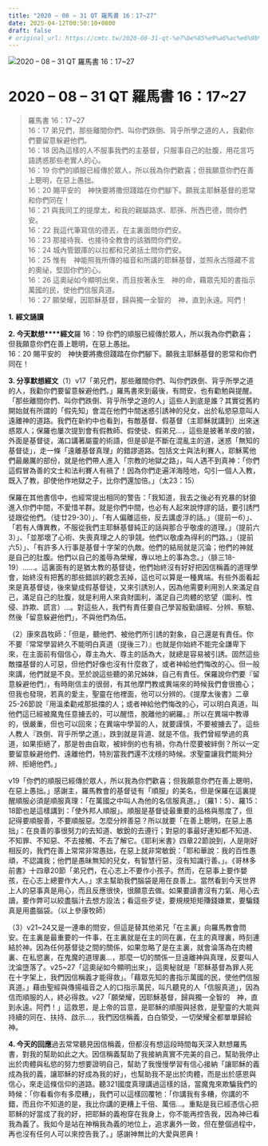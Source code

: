 ```yaml
---
title: "2020 – 08 – 31 QT 羅馬書 16：17~27"
date: 2025-04-12T00:50:10+0800
draft: false
# original_url: https://cmtc.tw/2020-08-31-qt-%e7%be%85%e9%a6%ac%e6%9b%b8-16%ef%bc%9a1727
---
```


![2020 – 08 – 31 QT 羅馬書 16：17~27](/images/qt.jpg   "2020 – 08 – 31 QT 羅馬書 16：17~27")

# 2020 – 08 – 31 QT 羅馬書 16：17~27

> 羅馬書 16：17~27  
> 16：17 弟兄們，那些離間你們、叫你們跌倒、背乎所學之道的人，我勸你們要留意躲避他們。  
> 16：18 因為這樣的人不服事我們的主基督，只服事自己的肚腹，用花言巧語誘惑那些老實人的心。  
> 16：19 你們的順服已經傳於眾人，所以我為你們歡喜；但我願意你們在善上聰明，在惡上愚拙。  
> 16：20 賜平安的　神快要將撒但踐踏在你們腳下。願我主耶穌基督的恩常和你們同在！  
> 16：21 與我同工的提摩太，和我的親屬路求、耶孫、所西巴德，問你們安。  
> 16：22 我這代筆寫信的德丟，在主裏面問你們安。  
> 16：23 那接待我、也接待全教會的該猶問你們安。  
> 16：24 城內管銀庫的以拉都和兄弟括土問你們安。  
> 16：25 惟有　神能照我所傳的福音和所講的耶穌基督，並照永古隱藏不言的奧祕，堅固你們的心。  
> 16：26 這奧祕如今顯明出來，而且按著永生　神的命，藉眾先知的書指示萬國的民，使他們信服真道。  
> 16：27 願榮耀，因耶穌基督，歸與獨一全智的　神，直到永遠。阿們！

**1.** **經文誦讀**

**2. 今天默想****經文**羅 16：19 你們的順服已經傳於眾人，所以我為你們歡喜；但我願意你們在善上聰明，在惡上愚拙。  
16：20 賜平安的　神快要將撒但踐踏在你們腳下。願我主耶穌基督的恩常和你們同在！

**3. 分享默想經文**（1）v17「弟兄們，那些離間你們、叫你們跌倒、背乎所學之道的人，我勸你們要留意躲避他們。」羅馬書來到最後，有問安，也有勸勉與提醒。「那些離間你們、叫你們跌倒、背乎所學之道的人」這些人到底是誰？其實從舊約開始就有所謂的「假先知」會混在他們中間迷惑引誘神的兒女，出於私慾惡意叫人遠離神的道路。我們在新約中也看到，有敵基督、假基督（主耶穌就講到）出來迷惑眾人；保羅也屢次提到會有假教師、假使徒、假弟兄…，這些是披著羊皮的狼，外面是基督徒，滿口講著屬靈的術語，但是卻是不斷在混亂主的道，迷惑「無知的基督徒」，走一條「遠離基督真理」的錯謬道路。包括文士與法利賽人，耶穌罵他們最嚴厲的部份，就是他們帶人進入「宗教的地獄之路」，叫人遇不到真神：「你們這假冒為善的文士和法利賽人有禍了！因為你們走遍洋海陸地，勾引一個人入教，既入了教，卻使他作地獄之子，比你們還加倍。」（太23：15）

保羅在其他書信中，也經常提出相同的警告：「我知道，我去之後必有兇暴的豺狼進入你們中間，不愛惜羊群。就是你們中間，也必有人起來說悖謬的話，要引誘門徒跟從他們。（徒廿29-30）」、「有人偏離這些，反去講虛浮的話。」（提前一6）」、「若有人傳異教，不服從我們主耶穌基督純正的話與那合乎敬虔的道理。」（提前六3）」、「並那壞了心術、失喪真理之人的爭競。他們以敬虔為得利的門路。」（提前六5）」、「有許多人行事是基督十字架的仇敵。他們的結局就是沉淪；他們的神就是自己的肚腹。他們以自己的羞辱為榮耀，專以地上的事為念。」（腓三18-19）……。這裏面有的是猶太教的基督徒，他們始終沒有好好把因信稱義的道理學會，始終沒有把舊的那些錯誤的觀念丟掉，這也可以算是一種異端。有些外面看起來是真基督徒，後來變成假基督徒，又來引誘別人，因為他需要利用別人來滿足自己，滿足自己的肚腹，就是利用人來貪財圖利，滿足自己肉體的慾望（圖利、性侵、詐欺、謊言）…。對這些人，我們有責任要自己學習殷勤讀經、分辨、察驗、然後「留意躲避他們」，不與他們為伍。

（2）康來昌牧師：「但是，聽他們、被他們所引誘的對象，自己還是有責任。你不要『常常學習終久不能明白真道（提後三7）』也就是你始終不能完全謙卑下來，在主面前有個信心，尊主為大、尊主的話為大，就總是容易被引誘。固然這些敵擋基督的人可惡，但他們好像也沒有什麼救了，或者神給他們悔改的心。但一般來講，他們就是不良。至於說這些聽的弟兄姊妹，自己有責任。保羅說你們要『留意躲避他們』，有時剛信主的很弱，有其他摩門教或異端來的時候我們會很擔心；但我也發現，若真的愛主，聖靈在他裡面，他可以分辨的。《提摩太後書》二章25-26節說『用溫柔勸戒那抵擋的人；或者神給他們悔改的心，可以明白真道，叫他們這已經被魔鬼任意擄去的，可以醒悟，脫離他的網羅。』所以在異端中教導的，很嚴重，但也可以回來；在異端中學習的人，就要謹慎，不要被擄去了。這些人教人『跌倒、背乎所學之道』，跌到就是背道、就是不信。我們曾經學過的真道，如果拒絕了，那是咎由自取，被絆倒的也有禍，你為什麼要被絆倒？所以一定要留意躲避他們、遠離他們，特別當我們還不沈穩的時候。求聖靈讓我們能夠分辨、拒絕他們。」

v19「你們的順服已經傳於眾人，所以我為你們歡喜；但我願意你們在善上聰明，在惡上愚拙。」感謝主，羅馬教會的基督徒有「順服」的美名，但是保羅在這裏提醒順服必須是順服真理：「在萬國之中叫人為他的名信服真道。」（羅1：5）、羅15：18節也是這樣講到：「使外邦人順服」。順服是基督徒最重要的品格與態度了，但記得要順服善，不要順服惡。怎麼分辨善惡？所以就要「在善上聰明，在惡上愚拙」：在良善的事很努力的去知道、敏銳的去遵行；對惡的事最好連知都不知道、不知罪、不知惡、不去接觸、不去了解它。《耶利米書》四章22節說到，人是剛好相反的，我們在善上常常非常愚拙，在惡上就非常敏銳：「耶和華說：我的百性愚頑，不認識我；他們是愚昧無知的兒女，有智慧行惡，沒有知識行善。」。《哥林多前書》十四章20節「弟兄們，在心志上不要作小孩子。然而，在惡事上要作嬰孩，在心志上總要作大人。」求主幫助我們腦袋是用在良善上。當然看到今天世界上人的惡事真是用心，而且反應很快，很願意去做。如果要讀書沒有力氣、用心去讀，要作弊可以絞盡腦汁去想方設法；看這些歹徒，要規規矩矩賺錢嫌累，要騙錢真是用盡腦袋。（以上參康牧師）

（3）v21~24又是一連串的問安，但這是替其他弟兄「在主裏」向羅馬教會問安。在主裏是最重要的一件事，在主裏就是在主的同在裏，在主的真理裏，時刻連結於神。因為任何基督徒之間的關係，如果忽略了是在主裏，就會淪落為在肉體裏、在私慾裏，在鬼魔的道理裏…，那麼一切的關係一旦遠離神與真理，反要叫人沈淪墮落了。v25~27「這奧祕如今顯明出來」，這奧秘就是「耶穌基督為罪人死在十字架上，我們因信稱義才能得救」。「藉眾先知的書指示萬國的民，使他們信服真道。」藉由聖經與傳揚福音之人的口指示萬民，叫凡聽見的人「信服真道」，因為信而順服的人，終必得救。v27「願榮耀，因耶穌基督，歸與獨一全智的　神，直到永遠。阿們！」這救恩，是上帝的旨意，是耶穌的順服與拯救，是聖靈的大能與持續的同在、扶持、啟示…，我們因信稱義，白白領受，一切榮耀全都單單歸給神。

**4. 今天的回應**過去常常聽見因信稱義，但都沒有想這段時間每天深入默想羅馬書，對我的幫助如此之大。因信稱義幫助了我接納真實不完美的自己，幫助我停止出於肉體與私慾的努力想要證明自己，幫助了我慢慢學習有信心接納「讓耶穌的義成為我的義，讓耶穌的好成為我的好」，也幫助我不是出於肉體，而是出於感恩與信心，來走這條信仰的道路。聽321國度真理講過這樣的話，當魔鬼來欺騙我們的時候：「你看看你有多麼糟」，我們可以這樣回覆牠：「你講我有多糟，你講的不錯，而且你不知道的是，我比你講的更糟上千倍、萬倍…。重點是我已經憑信心把耶穌的好當成了我的好，把耶穌的義袍穿在我身上，你不能再控告我，因為神已看我為義了。我如今是站在神稱我為義的地位上，追求裏外一致，但在整個過程中，再也沒有任何人可以來控告我了。」感謝神無比的大愛與恩典！